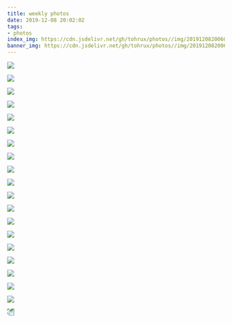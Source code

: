 ```yaml
---
title: weekly photos
date: 2019-12-08 20:02:02
tags:
- photos
index_img: https://cdn.jsdelivr.net/gh/tohrux/photos//img/20191208200607.jpg
banner_img: https://cdn.jsdelivr.net/gh/tohrux/photos//img/20191208200607.jpg
---
```


![](https://cdn.jsdelivr.net/gh/tohrux/photos//img/20191208200607.jpg)

![](https://cdn.jsdelivr.net/gh/tohrux/photos//img/20191208200651.jpg)

![](https://cdn.jsdelivr.net/gh/tohrux/photos//img/20191208200710.jpg)

![](https://cdn.jsdelivr.net/gh/tohrux/photos//img/20191208200755.jpg)

![](https://cdn.jsdelivr.net/gh/tohrux/photos//img/20191208200901.jpg)

![](https://cdn.jsdelivr.net/gh/tohrux/photos//img/20191208200900.jpg)

![](https://cdn.jsdelivr.net/gh/tohrux/photos//img/20191208200859.jpg)

![](https://cdn.jsdelivr.net/gh/tohrux/photos//img/20191208200858.jpg)

![](https://cdn.jsdelivr.net/gh/tohrux/photos//img/20191208200857.jpg)

![](https://cdn.jsdelivr.net/gh/tohrux/photos//img/20191208200856.jpg)

![](https://cdn.jsdelivr.net/gh/tohrux/photos//img/20191208200855.jpg)

![](https://cdn.jsdelivr.net/gh/tohrux/photos//img/20191208200853.jpg)

![](https://cdn.jsdelivr.net/gh/tohrux/photos//img/20191208200852.jpg)

![](https://cdn.jsdelivr.net/gh/tohrux/photos//img/20191208200849.jpg)

![](https://cdn.jsdelivr.net/gh/tohrux/photos//img/20191208200848.jpg)

![](https://cdn.jsdelivr.net/gh/tohrux/photos//img/20191208200814.jpg)

![](https://cdn.jsdelivr.net/gh/tohrux/photos//img/20191208200755.jpg)

![](https://cdn.jsdelivr.net/gh/tohrux/photos//img/20191208200854.jpg)

![](https://cdn.jsdelivr.net/gh/tohrux/photos//img/20191208200902.jpg)

<img src="https://cdn.jsdelivr.net/gh/tohrux/photos//img/20191208200850.jpg" style="transform:rotate(180deg);">